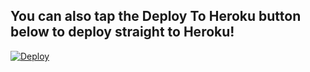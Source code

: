 

## You can also tap the Deploy To Heroku button below to deploy straight to Heroku!

[![Deploy](https://www.herokucdn.com/deploy/button.svg)](https://github.com/Mo-Tech-Muhammed/Management)

